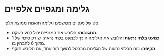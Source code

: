 # גלימה ומגפיים אלפיים

סט של מגפיים מכושפים וגלימה תואמת ממוצא אלפי.

- **התגנבות:** הלובש את המגפיים יכול לנוע בשקט.
- **כמעט בלתי נראות:** הלובש את הגלימה הופך לכמעט בלתי נראה: יש רק סיכוי של 1 מתוך 6 להבחין בו.
- **תקיפה:** כוח הבלתי נראות של הגלימה מתבטל למשך תור אחד, אם הלובש תוקף.